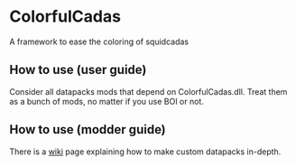 # ColorfulCadas
 A framework to ease the coloring of squidcadas
 ## How to use (user guide)
 Consider all datapacks mods that depend on ColorfulCadas.dll. Treat them as a bunch of mods, no matter if you use BOI or not.
## How to use (modder guide)
There is a [wiki](https://github.com/Inevitabilis/ColorfulCadas/wiki) page explaining how to make custom datapacks in-depth.
